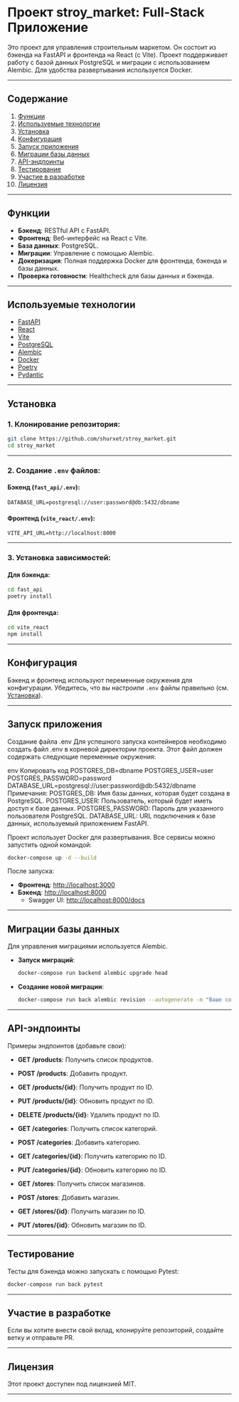 
# Проект stroy_market: Full-Stack Приложение

Это проект для управления строительным маркетом. Он состоит из бэкенда на FastAPI и фронтенда на React (с Vite). Проект поддерживает работу с базой данных PostgreSQL и миграции с использованием Alembic. Для удобства развертывания используется Docker.

---

## Содержание

1. [Функции](#функции)  
2. [Используемые технологии](#используемые-технологии)  
3. [Установка](#установка)  
4. [Конфигурация](#конфигурация)  
5. [Запуск приложения](#запуск-приложения)  
6. [Миграции базы данных](#миграции-базы-данных)  
7. [API-эндпоинты](#api-эндпоинты)  
8. [Тестирование](#тестирование)  
9. [Участие в разработке](#участие-в-разработке)  
10. [Лицензия](#лицензия)

---

## Функции

- **Бэкенд**: RESTful API с FastAPI.  
- **Фронтенд**: Веб-интерфейс на React с Vite.  
- **База данных**: PostgreSQL.  
- **Миграции**: Управление с помощью Alembic.  
- **Докеризация**: Полная поддержка Docker для фронтенда, бэкенда и базы данных.  
- **Проверка готовности**: Healthcheck для базы данных и бэкенда.  

---

## Используемые технологии

- [FastAPI](https://fastapi.tiangolo.com/)  
- [React](https://react.dev/)  
- [Vite](https://vitejs.dev/)  
- [PostgreSQL](https://www.postgresql.org/)  
- [Alembic](https://alembic.sqlalchemy.org/)  
- [Docker](https://www.docker.com/)  
- [Poetry](https://python-poetry.org/)  
- [Pydantic](https://pydantic-docs.helpmanual.io/)  

---

## Установка

### 1. Клонирование репозитория:

```bash
git clone https://github.com/shurxet/stroy_market.git
cd stroy_market
```

---

### 2. Создание `.env` файлов:

#### Бэкенд (`fast_api/.env`):
```env
DATABASE_URL=postgresql://user:password@db:5432/dbname
```

#### Фронтенд (`vite_react/.env`):
```env
VITE_API_URL=http://localhost:8000
```

---

### 3. Установка зависимостей:

#### Для бэкенда:
```bash
cd fast_api
poetry install
```

#### Для фронтенда:
```bash
cd vite_react
npm install
```

---

## Конфигурация

Бэкенд и фронтенд используют переменные окружения для конфигурации. Убедитесь, что вы настроили `.env` файлы правильно (см. [Установка](#установка)).

---

## Запуск приложения

Создание файла .env
Для успешного запуска контейнеров необходимо создать файл .env в корневой директории проекта. Этот файл должен содержать следующие переменные окружения:

env
Копировать код
POSTGRES_DB=dbname
POSTGRES_USER=user
POSTGRES_PASSWORD=password
DATABASE_URL=postgresql://user:password@db:5432/dbname
Примечания:
POSTGRES_DB: Имя базы данных, которая будет создана в PostgreSQL.
POSTGRES_USER: Пользователь, который будет иметь доступ к базе данных.
POSTGRES_PASSWORD: Пароль для указанного пользователя PostgreSQL.
DATABASE_URL: URL подключения к базе данных, используемый приложением FastAPI.

Проект использует Docker для развертывания. Все сервисы можно запустить одной командой:


```bash
docker-compose up -d --build
```

После запуска:

- **Фронтенд**: [http://localhost:3000](http://localhost:3000)  
- **Бэкенд**: [http://localhost:8000](http://localhost:8000)  
  - Swagger UI: [http://localhost:8000/docs](http://localhost:8000/docs)  

---

## Миграции базы данных

Для управления миграциями используется Alembic.

- **Запуск миграций**:
  ```bash
  docker-compose run backend alembic upgrade head
  ```
- **Создание новой миграции**:
  ```bash
  docker-compose run back alembic revision --autogenerate -m "Ваше сообщение о миграции"
  ```

---

## API-эндпоинты

Примеры эндпоинтов (добавьте свои):

- **GET /products**: Получить список продуктов.  
- **POST /products**: Добавить продукт.  
- **GET /products/{id}**: Получить продукт по ID.  
- **PUT /products/{id}**: Обновить продукт по ID.
- **DELETE /products/{id}**: Удалить продукт по ID.

- **GET /categories**: Получить список категорий.  
- **POST /categories**: Добавить категорию.  
- **GET /categories/{id}**: Получить категорию по ID.  
- **PUT /categories/{id}**: Обновить категорию по ID.

- **GET /stores**: Получить список магазинов.  
- **POST /stores**: Добавить магазин.  
- **GET /stores/{id}**: Получить магазин по ID.  
- **PUT /stores/{id}**: Обновить магазин по ID.

---

## Тестирование

Тесты для бэкенда можно запускать с помощью Pytest:

```bash
docker-compose run back pytest
```

---

## Участие в разработке

Если вы хотите внести свой вклад, клонируйте репозиторий, создайте ветку и отправьте PR.

---

## Лицензия

Этот проект доступен под лицензией MIT.

---
